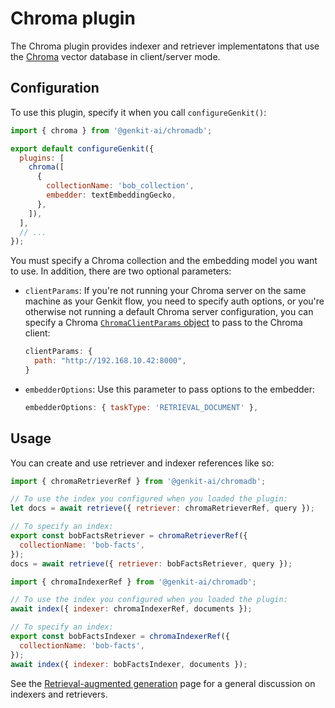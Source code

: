# Chroma plugin

The Chroma plugin provides indexer and retriever implementatons that use the
[Chroma](https://docs.trychroma.com/) vector database in client/server mode.

## Configuration

To use this plugin, specify it when you call `configureGenkit()`:

```js
import { chroma } from '@genkit-ai/chromadb';

export default configureGenkit({
  plugins: [
    chroma([
      {
        collectionName: 'bob_collection',
        embedder: textEmbeddingGecko,
      },
    ]),
  ],
  // ...
});
```

You must specify a Chroma collection and the embedding model you want to use. In
addition, there are two optional parameters:

- `clientParams`: If you're not running your Chroma server on the same machine
  as your Genkit flow, you need to specify auth options, or you're otherwise not
  running a default Chroma server configuration, you can specify a Chroma
  [`ChromaClientParams` object](https://docs.trychroma.com/js_reference/Client)
  to pass to the Chroma client:

  ```js
  clientParams: {
    path: "http://192.168.10.42:8000",
  }
  ```

- `embedderOptions`: Use this parameter to pass options to the embedder:

  ```js
  embedderOptions: { taskType: 'RETRIEVAL_DOCUMENT' },
  ```

## Usage

You can create and use retriever and indexer references like so:

```js
import { chromaRetrieverRef } from '@genkit-ai/chromadb';

// To use the index you configured when you loaded the plugin:
let docs = await retrieve({ retriever: chromaRetrieverRef, query });

// To specify an index:
export const bobFactsRetriever = chromaRetrieverRef({
  collectionName: 'bob-facts',
});
docs = await retrieve({ retriever: bobFactsRetriever, query });
```

```js
import { chromaIndexerRef } from '@genkit-ai/chromadb';

// To use the index you configured when you loaded the plugin:
await index({ indexer: chromaIndexerRef, documents });

// To specify an index:
export const bobFactsIndexer = chromaIndexerRef({
  collectionName: 'bob-facts',
});
await index({ indexer: bobFactsIndexer, documents });
```

See the [Retrieval-augmented generation](../rag.md) page for a general
discussion on indexers and retrievers.
